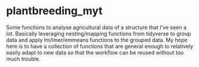 # plantbreeding_myt
Some functions to analyse agricultural data of a structure that I've seen a lot. Basically leveraging nesting/mapping functions from tidyverse to group data and apply lm/lmer/emmeans functions to the grouped data. My hope here is to have a collection of functions that are general enough to relatively easily adapt to new data so that the workflow can be reused without too much trouble.  
